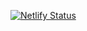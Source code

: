 [![Netlify Status](https://api.netlify.com/api/v1/badges/fd570dc8-b03f-4b8f-9b0b-e519583aeb06/deploy-status)](https://app.netlify.com/sites/modest-raman-3e629b/deploys)
